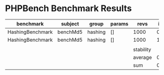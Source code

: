 PHPBench Benchmark Results
==========================

benchmark | subject | group | params | revs | iter | rej | time | memory | deviation
 --- | --- | --- | --- | --- | --- | --- | --- | --- | --- 
HashingBenchmark | benchMd5 | hashing | [] | 1000 | 0 | 0 | 2.4660μs | 271,784b | 1.80%
HashingBenchmark | benchMd5 | hashing | [] | 1000 | 1 | 0 | 2.3790μs | 271,784b | 1.80%
 |  |  |  |  |  |  |  |  | 
 |  |  |  |  | stability |  | 96.34% |  | 
 |  |  |  |  | average | 0.00 | 2.4225μs | 271,784b | 
 |  |  |  |  | sum | 0.00 | 4.8450μs | 543,568b | 


